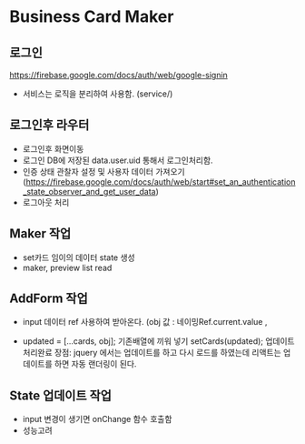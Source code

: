 # Business Card Maker

## 로그인

https://firebase.google.com/docs/auth/web/google-signin

- 서비스는 로직을 분리하여 사용함. (service/)

## 로그인후 라우터

- 로그인후 화면이동
- 로그인 DB에 저장된 data.user.uid 통해서 로그인처리함.
- 인증 상태 관찰자 설정 및 사용자 데이터 가져오기
  (https://firebase.google.com/docs/auth/web/start#set_an_authentication_state_observer_and_get_user_data)
- 로그아웃 처리

## Maker 작업

- set카드 임이의 데이터 state 생성
- maker, preview list read

## AddForm 작업

- input 데이터 ref 사용하여 받아온다.
  (obj 값 : 네이밍Ref.current.value , <form ref={formRef}>
- updated = [...cards, obj]; 기존배열에 끼워 넣기
  setCards(updated); 업데이트 처리완료
  장점: jquery 에서는 업데이트를 하고 다시 로드를 하였는데
  리액트는 업데이트를 하면 자동 랜더링이 된다.

## State 업데이트 작업

- input 변경이 생기면 onChange 함수 호출함
- 성능고려

